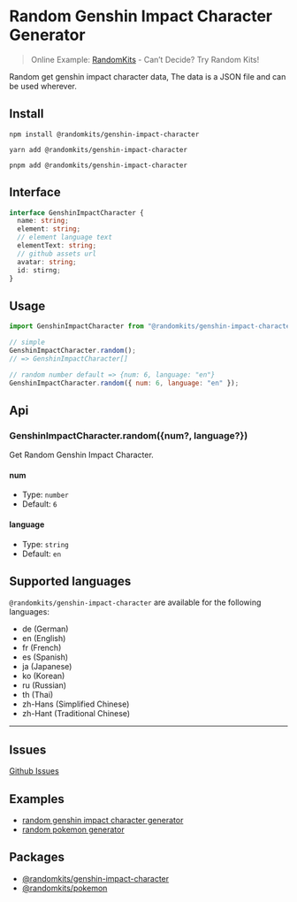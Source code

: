 # Random Genshin Impact Character Generator

> Online Example: [RandomKits](https://randomkits.com) - Can’t Decide? Try Random Kits!

Random get genshin impact character data, The data is a JSON file and can be used wherever.

## Install

```shell
npm install @randomkits/genshin-impact-character

yarn add @randomkits/genshin-impact-character

pnpm add @randomkits/genshin-impact-character
```

## Interface

```ts
interface GenshinImpactCharacter {
  name: string;
  element: string;
  // element language text
  elementText: string;
  // github assets url
  avatar: string;
  id: stirng;
}
```

## Usage

```js
import GenshinImpactCharacter from "@randomkits/genshin-impact-character";

// simple
GenshinImpactCharacter.random();
// => GenshinImpactCharacter[]

// random number default => {num: 6, language: "en"}
GenshinImpactCharacter.random({ num: 6, language: "en" });
```

## Api

### GenshinImpactCharacter.random(\{num?, language?\})

Get Random Genshin Impact Character.

#### num

- Type: `number`
- Default: `6`

#### language

- Type: `string`
- Default: `en`

## Supported languages

`@randomkits/genshin-impact-character` are available for the following languages:

- de (German)
- en (English)
- fr (French)
- es (Spanish)
- ja (Japanese)
- ko (Korean)
- ru (Russian)
- th (Thai)
- zh-Hans (Simplified Chinese)
- zh-Hant (Traditional Chinese)

---

## Issues

[Github Issues](https://github.com/meetqy/randomkits/issues)

## Examples

- [random genshin impact character generator](https://randomkits.com/kit/random-genshin-impact-character-generator/)
- [random pokemon generator](https://randomkits.com/kit/random-pokemon-generator/)

## Packages

- [@randomkits/genshin-impact-character](https://www.npmjs.com/package/@randomkits/genshin-impact-character)
- [@randomkits/pokemon](https://www.npmjs.com/package/@randomkits/pokemon)
